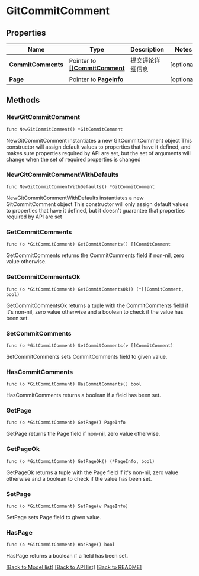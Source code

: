 # GitCommitComment

## Properties

Name | Type | Description | Notes
------------ | ------------- | ------------- | -------------
**CommitComments** | Pointer to [**[]CommitComment**](CommitComment.md) | 提交评论详细信息 | [optional] 
**Page** | Pointer to [**PageInfo**](PageInfo.md) |  | [optional] 

## Methods

### NewGitCommitComment

`func NewGitCommitComment() *GitCommitComment`

NewGitCommitComment instantiates a new GitCommitComment object
This constructor will assign default values to properties that have it defined,
and makes sure properties required by API are set, but the set of arguments
will change when the set of required properties is changed

### NewGitCommitCommentWithDefaults

`func NewGitCommitCommentWithDefaults() *GitCommitComment`

NewGitCommitCommentWithDefaults instantiates a new GitCommitComment object
This constructor will only assign default values to properties that have it defined,
but it doesn't guarantee that properties required by API are set

### GetCommitComments

`func (o *GitCommitComment) GetCommitComments() []CommitComment`

GetCommitComments returns the CommitComments field if non-nil, zero value otherwise.

### GetCommitCommentsOk

`func (o *GitCommitComment) GetCommitCommentsOk() (*[]CommitComment, bool)`

GetCommitCommentsOk returns a tuple with the CommitComments field if it's non-nil, zero value otherwise
and a boolean to check if the value has been set.

### SetCommitComments

`func (o *GitCommitComment) SetCommitComments(v []CommitComment)`

SetCommitComments sets CommitComments field to given value.

### HasCommitComments

`func (o *GitCommitComment) HasCommitComments() bool`

HasCommitComments returns a boolean if a field has been set.

### GetPage

`func (o *GitCommitComment) GetPage() PageInfo`

GetPage returns the Page field if non-nil, zero value otherwise.

### GetPageOk

`func (o *GitCommitComment) GetPageOk() (*PageInfo, bool)`

GetPageOk returns a tuple with the Page field if it's non-nil, zero value otherwise
and a boolean to check if the value has been set.

### SetPage

`func (o *GitCommitComment) SetPage(v PageInfo)`

SetPage sets Page field to given value.

### HasPage

`func (o *GitCommitComment) HasPage() bool`

HasPage returns a boolean if a field has been set.


[[Back to Model list]](../README.md#documentation-for-models) [[Back to API list]](../README.md#documentation-for-api-endpoints) [[Back to README]](../README.md)


